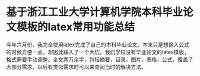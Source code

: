 # 基于浙江工业大学计算机学院本科毕业论文模板的latex常用功能总结
今年六月份，我完全使用latex完成了自己的本科毕业论文。本来只是想输入公式的时候方便一点，却因此踩入了一个大坑。我们学校没有毕业论文的latex模板，格式需要手动调整。全文两万余字，包括摘要，目录，图片，表格，公式，覆盖了大部分需求，以后有类似需求时可以来查阅当时的解决方法。

